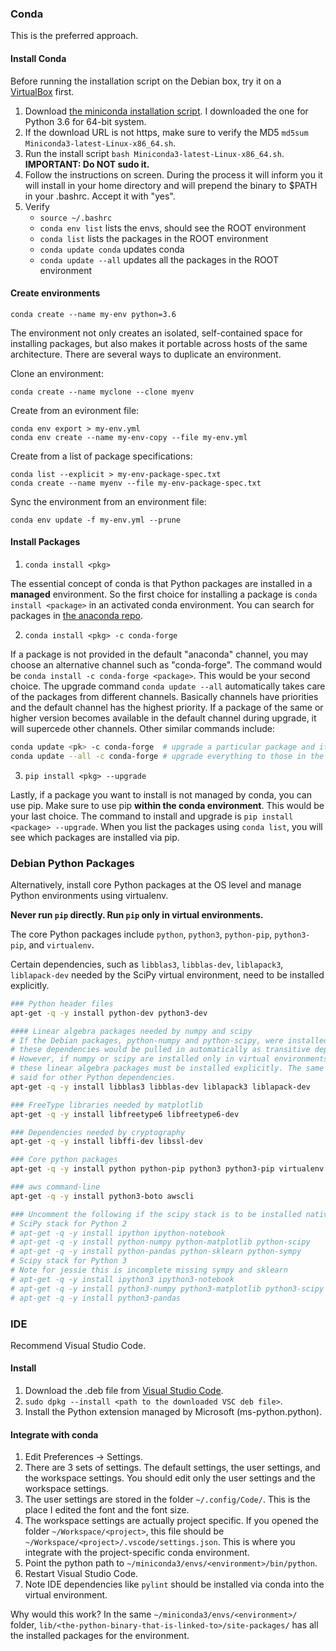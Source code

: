 ### Conda

This is the preferred approach.

#### Install Conda

Before running the installation script on the Debian box, try it on a [VirtualBox](0901-virtualbox.md) first.

1. Download [the miniconda installation script](http://conda.pydata.org/miniconda.html). I downloaded the one for Python 3.6 for 64-bit system.
2. If the download URL is not https, make sure to verify the MD5 `md5sum Miniconda3-latest-Linux-x86_64.sh`.
3. Run the install script `bash Miniconda3-latest-Linux-x86_64.sh`. **IMPORTANT: Do NOT sudo it.**
4. Follow the instructions on screen. During the process it will inform you it will install in your home directory and will prepend the binary to $PATH in your .bashrc. Accept it with "yes".
5. Verify
    * `source ~/.bashrc`
    * `conda env list` lists the envs, should see the ROOT environment
    * `conda list` lists the packages in the ROOT environment
    * `conda update conda` updates conda
    * `conda update --all` updates all the packages in the ROOT environment

#### Create environments

```
conda create --name my-env python=3.6
```

The environment not only creates an isolated, self-contained space for installing packages, but also makes it portable across hosts of the same architecture. There are several ways to duplicate an environment.

Clone an environment:

```
conda create --name myclone --clone myenv
```

Create from an evironment file:

```
conda env export > my-env.yml
conda env create --name my-env-copy --file my-env.yml
```

Create from a list of package specifications:

```
conda list --explicit > my-env-package-spec.txt
conda create --name myenv --file my-env-package-spec.txt
```

Sync the environment from an environment file:

```
conda env update -f my-env.yml --prune
```

#### Install Packages

1. `conda install <pkg>`

The essential concept of conda is that Python packages are installed in a **managed** environment. So the first choice for installing a package is `conda install <package>` in an activated conda environment. You can search for packages in [the anaconda repo](https://anaconda.org/anaconda/repo).

2. `conda install <pkg> -c conda-forge`

If a package is not provided in the default "anaconda" channel, you may choose an alternative channel such as "conda-forge". The command would be `conda install -c conda-forge <package>`. This would be your second choice. The upgrade command `conda update --all` automatically takes care of the packages from different channels. Basically channels have priorities and the default channel has the highest priority. If a package of the same or higher version becomes available in the default channel during upgrade, it will supercede other channels. Other similar commands include:
```bash
conda update <pk> -c conda-forge  # upgrade a particular package and its dependencies from the conda-forge channel
conda update --all -c conda-forge # upgrade everything to those in the conda-forge channel
```

3. `pip install <pkg> --upgrade`

Lastly, if a package you want to install is not managed by conda, you can use pip. Make sure to use pip **within the conda environment**. This would be your last choice. The command to install and upgrade is `pip install <package> --upgrade`. When you list the packages using `conda list`, you will see which packages are installed via pip.

### Debian Python Packages

Alternatively, install core Python packages at the OS level and manage Python environments using virtualenv.

**Never run `pip` directly. Run `pip` only in virtual environments.**

The core Python packages include `python`, `python3`, `python-pip`, `python3-pip`, and `virtualenv`.

Certain dependencies, such as `libblas3`, `libblas-dev`, `liblapack3`, `liblapack-dev` needed by the SciPy virtual environment, need to be installed explicitly.

```bash
### Python header files
apt-get -q -y install python-dev python3-dev

#### Linear algebra packages needed by numpy and scipy
# If the Debian packages, python-numpy and python-scipy, were installed,
# these dependencies would be pulled in automatically as transitive dependencies. 
# However, if numpy or scipy are installed only in virtual environments,
# these linear algebra packages must be installed explicitly. The same can be
# said for other Python dependencies.
apt-get -q -y install libblas3 libblas-dev liblapack3 liblapack-dev

### FreeType libraries needed by matplotlib
apt-get -q -y install libfreetype6 libfreetype6-dev

### Dependencies needed by cryptography
apt-get -q -y install libffi-dev libssl-dev

### Core python packages
apt-get -q -y install python python-pip python3 python3-pip virtualenv

### aws command-line
apt-get -q -y install python3-boto awscli

### Uncomment the following if the scipy stack is to be installed natively
# SciPy stack for Python 2
# apt-get -q -y install ipython ipython-notebook
# apt-get -q -y install python-numpy python-matplotlib python-scipy
# apt-get -q -y install python-pandas python-sklearn python-sympy
# Scipy stack for Python 3
# Note for jessie this is incomplete missing sympy and sklearn
# apt-get -q -y install ipython3 ipython3-notebook
# apt-get -q -y install python3-numpy python3-matplotlib python3-scipy
# apt-get -q -y install python3-pandas
```

### IDE

Recommend Visual Studio Code.

#### Install

1. Download the .deb file from [Visual Studio Code](https://code.visualstudio.com/download).
2. `sudo dpkg --install <path to the downloaded VSC deb file>`.
3. Install the Python extension managed by Microsoft (ms-python.python).

#### Integrate with conda

1. Edit Preferences -> Settings.
2. There are 3 sets of settings. The default settings, the user settings, and the workspace settings. You should edit only the user settings and the workspace settings.
3. The user settings are stored in the folder `~/.config/Code/`. This is the place I edited the font and the font size.
4. The workspace settings are actually project specific. If you opened the folder `~/Workspace/<project>`, this file should be `~/Workspace/<project>/.vscode/settings.json`. This is where you integrate with the project-specific conda environment.
5. Point the python path to `~/miniconda3/envs/<environment>/bin/python`.
6. Restart Visual Studio Code.
7. Note IDE dependencies like `pylint` should be installed via conda into the virtual environment.

Why would this work? In the same `~/miniconda3/envs/<environment>/` folder, `lib/<the-python-binary-that-is-linked-to>/site-packages/` has all the installed packages for the environment.
